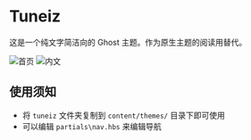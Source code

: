 # Tuneiz

这是一个纯文字简洁向的 Ghost 主题。作为原生主题的阅读用替代。

![首页](http://img1.dimpurr.com/dimblog/2014/08/2014-08-26-下午7.28.20.png)
![内文](http://img1.dimpurr.com/dimblog/2014/08/2014-08-26-下午7.33.19.png)

## 使用须知

* 将 `tuneiz` 文件夹复制到 `content/themes/` 目录下即可使用
* 可以编辑 `partials\nav.hbs` 来编辑导航